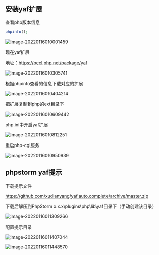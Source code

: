 ## 安装yaf扩展

查看php版本信息

```php
phpinfo();
```

![image-20220116010001459](https://cdn.coder369.com/img/blog/image-20220116010001459.png)

现在yaf扩展

地址：https://pecl.php.net/package/yaf

![image-20220116010305741](https://cdn.coder369.com/img/blog/image-20220116010305741.png)

根据phpinfo查看的信息下载对应的扩展

![image-20220116010404214](https://cdn.coder369.com/img/blog/image-20220116010404214.png)

把扩展复制到php的ext目录下

![image-20220116010609442](https://cdn.coder369.com/img/blog/image-20220116010609442.png)

php.ini中开启yaf扩展

![image-20220116010812251](https://cdn.coder369.com/img/blog/image-20220116010812251.png)

重启php-cgi服务

![image-20220116010950939](https://cdn.coder369.com/img/blog/image-20220116010950939.png)



## phpstorm yaf提示

下载提示文件

https://github.com/xudianyang/yaf.auto.complete/archive/master.zip

下载后解压到PhpStorm x.x.x\plugins\php\lib\yaf目录下（手动创建该目录）

![image-20220116011309266](https://cdn.coder369.com/img/blog/image-20220116011309266.png)

配置提示目录

![image-20220116011407044](https://cdn.coder369.com/img/blog/image-20220116011407044.png)

![image-20220116011448570](https://cdn.coder369.com/img/blog/image-20220116011448570.png)

